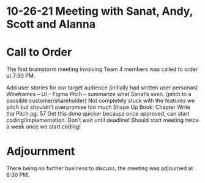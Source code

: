 # 10-26-21 Meeting with Sanat, Andy, Scott and Alanna

# Call to Order
The first brainstorm meeting involving Team 4 members was called to order at 7:30 PM.

Add user stories for our target audience (initially had written user personas)
Wireframes – UI – Figma
Pitch – summarize what Sanat’s seen. (pitch to a possible customer/shareholder)
	Not completely stuck with the features we pitch but shouldn’t overpromise too much
Shape Up Book: Chapter Write the Pitch pg. 57
Get this done quicker because once approved, can start coding/implementation. Don’t wait until deadline!
Should start meeting twice a week once we start coding!

# Adjournment
There being no further business to discuss, the meeting was adjourned at 8:30 PM.

